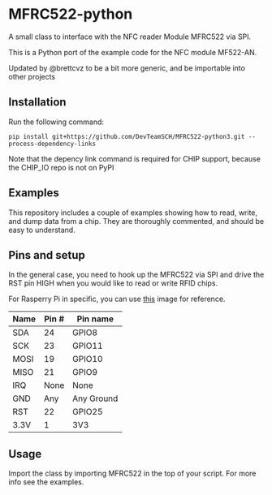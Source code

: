 MFRC522-python
==============

A small class to interface with the NFC reader Module MFRC522 via SPI.

This is a Python port of the example code for the NFC module MF522-AN.

Updated by @brettcvz to be a bit more generic, and be importable into other projects

## Installation
Run the following command:
```
pip install git+https://github.com/DevTeamSCH/MFRC522-python3.git --process-dependency-links
```
Note that the depency link command is required for CHIP support, because the CHIP_IO repo is not on PyPI

## Examples
This repository includes a couple of examples showing how to read, write, and dump data from a chip. They are thoroughly commented, and should be easy to understand.

## Pins and setup
In the general case, you need to hook up the MFRC522 via SPI and drive the RST pin HIGH when you would like to read or write RFID chips.

For Rasperry Pi in specific, you can use [this](http://i.imgur.com/y7Fnvhq.png) image for reference.

| Name | Pin # | Pin name   |
|------|-------|------------|
| SDA  | 24    | GPIO8      |
| SCK  | 23    | GPIO11     |
| MOSI | 19    | GPIO10     |
| MISO | 21    | GPIO9      |
| IRQ  | None  | None       |
| GND  | Any   | Any Ground |
| RST  | 22    | GPIO25     |
| 3.3V | 1     | 3V3        |

## Usage
Import the class by importing MFRC522 in the top of your script. For more info see the examples.
